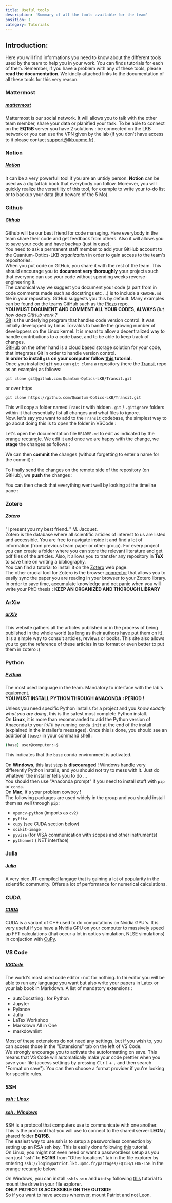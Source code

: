 ```yaml
---
title: Useful tools
description: 'Summary of all the tools available for the team'
position: 1
category: Tutorials
---
```


## Introduction:
Here you will find informations you need to know about the different tools used by the team to help you in your work. You can finds tutorials for each of them. Remember, if you have a problem with any of these tools, please **read the documentation**. We kindly attached links to the documentation of all these tools for this very reason.
<article-image src="tools/keep-calm-RTFM.jpg" alt="RTFM" size="50" :center="true"></article-image>

### Mattermost
##### [mattermost](https://mattermost.com/)
Mattermost is our social network. It will allows you to talk with the other team member, share your data or planified your task.
To be able to connect on the **EQ15B** server you have 2 solutions : be connected on the LKB network or you can use the VPN given by the lab (if you don't have access to it please contact support@lkb.upmc.fr).

### Notion
##### [Notion](https://www.notion.so/desktop/)
It can be a very powerfull tool if you are an untidy person. **Notion** can be used as a digital lab book that everybody can follow. Moreover, you will quickly realize the versatility of this tool, for example to write your to-do list or to backup your data (but beware of the 5 Mo).

### Github
##### [Github](https://github.com/)
Github will be our best friend for code managing. Here everybody in the team share their code and get feedback from others. Also it will allows you to save your code and have backup (just in case).\
You need to ask a permanent staff member to add your GitHub account to the Quantum-Optics-LKB *organization* in order to gain access to the team's repositories.\
When you put code on GitHub, you share it with the rest of the team. This should encourage you to **document very thoroughly** your projects such that everyone can use your code without spending weeks reverse-engineering it.\
The canonical way we suggest you document your code (a part from in code comments made such as docstrings etc ...) is to include a `README.md` file in your repository. GitHub suggests you this by default. Many examples can be found on the teams GitHub such as the [Piezo](https://github.com/Quantum-Optics-LKB/Piezo) repo.\
<alert type="warning">**YOU MUST DOCUMENT AND COMMENT ALL YOUR CODES, ALWAYS**</alert>
*But how does GitHub work ?*\
[Git](https://en.wikipedia.org/wiki/Git) is the underlying program that handles code version control. It was initially developped by Linus Torvalds to handle the growing number of developpers on the Linux kernel. It is meant to allow a decentralized way to handle contributions to a code base, and to be able to keep track of changes.\
[GitHub](https://en.wikipedia.org/wiki/GitHub) on the other hand is a cloud based storage solution for your code, that integrates Git in order to handle version control.\
**In order to install `git` on your computer follow [this](https://github.com/git-guides/install-git) tutorial.**\
Once you installed `git` you can `git clone` a repository (here the [Transit](https://github.com/Quantum-Optics-LKB/Transit) repo as an example) as follows:
```shell
git clone git@github.com:Quantum-Optics-LKB/Transit.git
```
or over https
```shell
git clone https://github.com/Quantum-Optics-LKB/Transit.git
```
This will copy a folder named `Transit` with hidden `.git` / `.gitignore` folders within it that essentially list all changes and what files to ignore. \
Now, let's say you want to add to the `Transit` codebase, the simplest way to go about doing this is to open the folder in VSCode :
<article-image src="tools/vscode_transit.png" alt="Transit folder" size="100" :center="true"></article-image>

Let's open the documentation file `README.md` to edit as indicated by the orange rectangle. We edit it and once we are happy with the change, we **stage** the changes as follows :
<article-image src="tools/vscode_transit_stage.png" alt="Transit stage" size="100" :center="true"></article-image>

We can then **commit** the changes (without forgetting to enter a name for the commit) :
<article-image src="tools/vscode_transit_commit.png" alt="Transit commit" size="100" :center="true"></article-image>

To finally send the changes on the remote side of the repository (on GitHub), we **push** the changes :
<article-image src="tools/vscode_transit_push.png" alt="Transit push" size="100" :center="true"></article-image>

You can then check that everything went well by looking at the timeline pane :
<article-image src="tools/vscode_transit_timeline.png" alt="Transit timeline" size="100" :center="true"></article-image>

### Zotero
##### [Zotero](https://www.zotero.org/)
"I present you my best friend.." M. Jacquet.  
Zotero is the database where all scientific articles of interest to us are listed and accessible. You are free to navigate inside it and find a lot of information (from previous team paper or other group).
For every project you can create a folder where you can store the relevant literature and get pdf files of the articles. Also, it allows you to transfer any repository in **TeX** to save time on writing a bibliography.\
You can find a tutorial to install it on the [Zotero](https://www.zotero.org/support/installation) web page.\
The other crucial tool for Zotero is the browser [connector](https://www.zotero.org/download/connectors) that allows you to easily sync the paper you are reading in your browser to your Zotero library.
In order to save time, accumulate knowledge and not panic when you will write your PhD thesis :
<alert type="warning">**KEEP AN ORGANIZED AND THOROUGH LIBRARY**</alert>

### ArXiv
##### [arXiv](https://arxiv.org/)
This website gathers all the articles published or in the process of being published in the whole world (as long as their authors have put them on it). It is a simple way to consult articles, reviews or books. This site also allows you to get the reference of these articles in tex format or even better to put them in zotero :)

### Python
##### [Python](https://www.anaconda.com/)
The most used language in the team. Mandatory to interface with the lab's equipment. \
<alert type="warning">**YOU MUST INSTALL PYTHON THROUGH ANACONDA : PERIOD !**</alert>

Unless you need specific Python installs for a project and you *know exactly what you are doing*, this is the safest most complete Python install. \
On **Linux**, it is more than recommanded to add the Python version of Anaconda to your `PATH` by running `conda init` at the end of the install (explained in the installer's messages). Once this is done, you should see an additional `(base)` in your command shell :
```bash
(base) user@computer:~$
```
This indicates that the `base` conda environment is activated.

On **Windows**, this last step is **discouraged** ! Windows handle very differently Python installs, and you should not try to mess with it. Just do whatever the installer tells you to do ...\
You should then use "Anaconda prompt" if you need to install stuff with `pip` or `conda`. \
On **Mac**, it's your problem cowboy !\
The following packages are used widely in the group and you should install them as well through `pip` :
- `opencv-python` (imports as `cv2`)
- `pyfftw`
- `cupy` (see CUDA section below)
- `scikit-image`
- `pyvisa` (for VISA communication with scopes and other instruments)
- `pythonnet` (.NET interface)

### Julia
##### [Julia](https://julialang.org/)
A very nice JIT-compiled langage that is gaining a lot of popularity in the scientific community. Offers a lot of performance for numerical calculations. 

### CUDA
##### [CUDA](https://developer.nvidia.com/cuda-toolkit)
CUDA is a variant of C++ used to do computations on Nvidia GPU's. It is very useful if you have a Nvidia GPU on your computer to massively speed up FFT calculations (that occur a lot in optics simulation, NLSE simulations) in conjuction with [CuPy](https://cupy.dev/).

### VS Code
##### [VSCode](https://code.visualstudio.com/)
The world's most used code editor : not for nothing. In thi editor you will be able to run any language you want but also write your papers in Latex or your lab book in Markdown. A list of mandatory extensions :
- autoDocstring : for Python
- Jupyter
- Pylance
- Julia
- LaTex Workshop
- Markdown All in One
- markdownlint

Most of these extensions do not need any settings, but if you wish to, you can access those in the "Extensions" tab on the left of VS Code.\
We strongly encourage you to activate the autoformatting on save. This means that VS Code will automatically make your code prettier when you save your file (access settings  by pressing <kbd>Ctrl</kbd> + <kbd>,</kbd> and then search "Format on save"). You can then choose a format provider if you're looking for specific rules.

### SSH
##### [ssh : Linux](https://www.ssh.com/academy/ssh/command)
##### [ssh : Windows](https://www.putty.org/)

SSH is a protocol that computers use to communicate with one another. This is the protocol that you will use to connect to the shared server **LEON**  / shared folder **EQ15B**. \
The easiest way to use ssh is to setup a passwordless connection by setting up an RSA ssh key. This is easily done following [this](https://www.ssh.com/academy/ssh/copy-id) tutorial. \
On Linux, you might not even need or want a passwordless setup as you can just "ssh" to **EQ15B** from "Other locations" tab in the file explorer by entering `ssh://login@patriot.lkb.upmc.fr/partages/EQ15B/LEON-15B` in the orange rectangle below:

<article-image src="tools/nautilus_ssh.png" alt="SSH in Nautilus" size="100" :center="true"></article-image>

On Windows, you can install `sshfs-win` and `Winfsp` following [this](http://makerlab.cs.hku.hk/index.php/en/mapping-network-drive-over-ssh-in-windows) tutorial to mount the drive in your file explorer.\
<alert type="warning">**ONLY PATRIOT IS ACCESSIBLE ON THE OUTSIDE**</alert>\
So if you want to have access wherever, mount Patriot and not Leon.